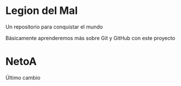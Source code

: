 # Legion del Mal
Un repositorio para conquistar el mundo

Básicamente aprenderemos más sobre Git y GitHub con este proyecto
# NetoA
Último cambio

